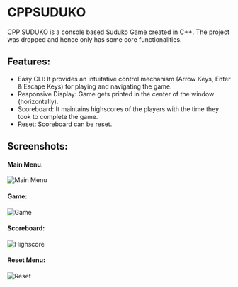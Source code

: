 # CPPSUDUKO
CPP SUDUKO is a console based Suduko Game created in C++. The project was dropped and hence only has some core functionalities.

## Features:
- Easy CLI: It provides an intuitative control mechanism (Arrow Keys, Enter & Escape Keys) for playing and navigating the game.
- Responsive Display: Game gets printed in the center of the window (horizontally).
- Scoreboard: It maintains highscores of the players with the time they took to complete the game.
- Reset: Scoreboard can be reset.

## Screenshots:
#### Main Menu:
![Main Menu](https://lh3.googleusercontent.com/2lQDcsNqsdQOBRjf0ap_cECi5BR6cgqZnfJuwownuE0zg1Rf35kvrOKVm-LzyXtDSIFCsB3RuL6o7ag5naFx5nMnd6mb60-GXYKRAQUXJBZeXxggzvoL1EpLumhDe9GVxqhrh3dbumWGx3y4MxkT2i2AWYn8WXdzDVgt8L8-Z0MibP82-ms_46ZJrFXTzkQ-RQl13SqNcoGKRgEDua_zWjUo583hVL_I9CprPzdSmVwgOZt9KUh_Q3eQZOFYAAN9NX5vIig3ufdB8FhcdFKzD8NYvBBBlPSGbVO624FaSLQAK_-yBWfK5TAhMLVHiK1JBzk1TwHh3AC7ChGhi-JviKKqKWLjCVf5blfJq-xKvmCdYRfV3VROxoQ4Q2Lzyxem2y7jdjLDO1Z8l0h1ZHgwndQKLZ1rbCrHRPcLSjrnx1vSNc_xqNZL3PCqM18ZyAtN537wIvX0rnDzVRravta9EApB2WzDuW-xyFEQOQbt6UWByRRIhqjAGl6KWfjwR78sgFt3K750ByECipItrQy4DGzlcXBk1hIdFpcJMbJLNk6ZexISCq8ZOq311lzGWKWpHSIi3nGorM3D09-4cBiyYqEIWdzQKf4kpumnE7Y=w1143-h614-no)

#### Game:
![Game](https://lh3.googleusercontent.com/oJLXqp9D51C0SD6ak06SBWbxaqaf9nd33pg-t_wGvDACjXozzIJiN6Mhwc6pVRDpJDPh3yOW5OQ2LxG5bslWsgc-cklXixG3Aosm2owzgmrgdOcZzDPelr44watZLBABh093glY7skkWOe1TZnRikHFAsu57V70fGwFW4McN0u_ewBsJqR-Y-cer7ib6aShJkChIO12WlRfR1X9X-bbI5AcKW3lqdIXr9kaBI4CYlTsYz1oVOtMAXmciTQ5Lh7t39nGnRt-U-MKnnNWoosrHXu3pqm2tckAsQrunX-tBwjWeczeytOtVXFKtaGl9Jv7RmqmxCniMQKul2FEp7cZgBMW-3Q2LvZIrCS1pids3DKcaioxchGiRZJUDX9lTAAHUL9sRJr9EtXXM7CDOyTWC5ofI-sVhwOmzqV35eWup_prAvacx7rzr9KNqm3CyMm8VPll4jpvopkHXznCICyARVZequGo2hAiLeWEbGDyBImFHZHtf9N_SGu-91vBT1WpKfYYCEcI3at6nmGqBsYRbS1crPKvM1C7BBqfz-8ZizUN3hvPuU8rWvpsVXWkXkRCLFKKrfc80Y8T32WbuqyI7ViMO4HMQM2rRye7l3sg=w1143-h614-no)

#### Scoreboard:
![Highscore](https://lh3.googleusercontent.com/BPgQ7fI0tYqsxJCQsHaM6cxXfCvbQD33Jo9rRZCFLgz-zyVLOcl28sqRbjfdsmiV69yjVFchuqlN1V5WYN0DfkwrCWTP9M0Mx4g6Mu1phpb1DH0DZwe6G7eqBef_VCSg2jlI-dgYFMA7EqOcDIh54c5T2-HKuIznygLsr70eKQaLwQheG76AYrmIWYxcGPs0dzWSf4pNEz3ayGmH0gfZFaqSwDfiRCgKcCfP49hvIcUtkUUCd6HZvL8-58M-fUKXp8aCuFdkS6Xy6SnOwMVLAsckX7x8R8d6DMbKr7l4xMd8QF-sRoQOQ9YVlWVJZZ29drDRTiysaG7HaZ_c5WqQHIzASqa8TmFcpoT4bmrj_8L8EU1qWuggrlHtd5dJl8sjSU8p-CwxgBscqRAKNC2HRbVpyp7VE3Zu7CqMufmjDSh2h1nO9iyL_0FdtH5Tq8W7uo8YgBeaelIW3k6e0Dc29JgYYrbxqYUNpOLMs-9Z7yRKAlW7Oh1aEqDnVRk87K7ekodJcuf1E02Y_isFTbf9QAY_9kqBaVSDJ6WkzMKrnD1IuvSfkQQQUkm1NZxRuH3BnAZQhn00xzxFkFv9sKLbBgRCl-dMNGoySocL7nA=w864-h535-no)

#### Reset Menu:
![Reset](https://lh3.googleusercontent.com/Iybp4YjdIBlX2oBG0B06XEqaE5929_mBf7NylKFcMTmx6jy1bv6_91VGla-IX3TPWmBOAasGdRCdI5rE5sn2hfrrKaKE3rpZfqMrf5Azs-T_QIg_jDx_ONM0zoTDuR4UnXoegEwgOp8d13y8RzW2NHNhz5GOsuTwoIEmBPKAGw5MQsMHd8iHNJmyCYt7EGA7TlW-t7f-RfBF_zsaXurhRdOK5CAMg0aII09H2cFjsDDAcYSEHhhWiHqRXukgEqxhV76YcLDt8AKA9BbUZCe8-zlW_zxdsE-kYwmC1-umb6hYrhpJHgRQWt0GgFgIKsVhcyyKRbwA2XFeG5viAxKqhyfviVJIoAnGcLcWRaPlnCh9Oy5a4Lmayjmcty6g-j2QS0KQHXKwXi2wefc3nY1Iy7FSbcBstMYP16a6omYfRmuZaG1N3fr7Au0PyqbyVSlj4xTlE7XvLaRDnPL0WzN9hueqQ1vy79a7CQGKk7AYRisGjW20z9SKePDpzAvWR967bNYX9MIET-yvK4w8z8KD6zXNj56vrjaIJcCrwM6-MxRakevsq1V869yJfpHwB_O2Y90FFWW9pTdBdNw4RQk3bf6BbmLegxhKwi4GjCU=w828-h424-no)
